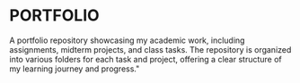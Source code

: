# PORTFOLIO
A portfolio repository showcasing my academic work, including assignments, midterm projects, and class tasks. The repository is organized into various folders for each task and project, offering a clear structure of my learning journey and progress."
